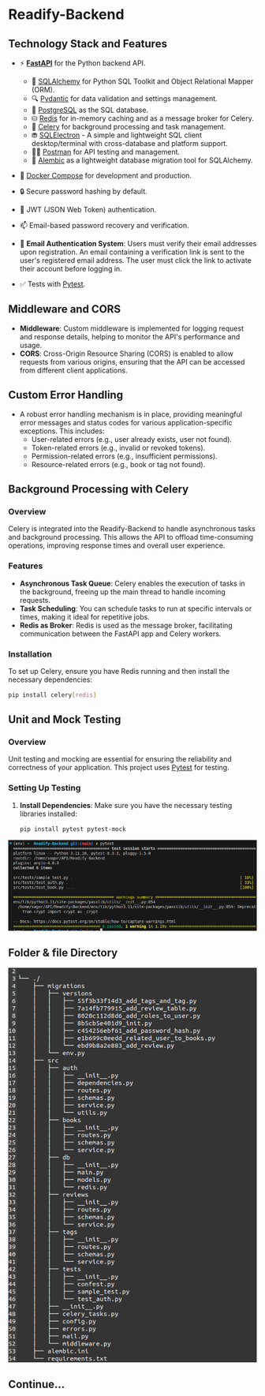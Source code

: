 # Readify-Backend

## Technology Stack and Features

- ⚡ [**FastAPI**](https://fastapi.tiangolo.com) for the Python backend API.
    - 🧰 [SQLAlchemy](https://www.sqlalchemy.org/) for Python SQL Toolkit and Object Relational Mapper (ORM).
    - 🔍 [Pydantic](https://docs.pydantic.dev) for data validation and settings management.
    - 💾 [PostgreSQL](https://www.postgresql.org) as the SQL database.
    - ⛁ [Redis](https://redis.io/) for in-memory caching and as a message broker for Celery.
    - 🐍 [Celery](https://docs.celeryproject.org/en/stable/) for background processing and task management.
    - ⛃ [SQLElectron](https://sqlectron.github.io) - A simple and lightweight SQL client desktop/terminal with cross-database and platform support.
    - 👮‍♂️ [Postman](https://www.postman.com/) for API testing and management.
    - 🔁 [Alembic](https://alembic.sqlalchemy.org) as a lightweight database migration tool for SQLAlchemy.

- 🐋 [Docker Compose](https://www.docker.com) for development and production.
- 🔒 Secure password hashing by default.
- 🔑 JWT (JSON Web Token) authentication.
- 📫 Email-based password recovery and verification.
- 📧 **Email Authentication System**: Users must verify their email addresses upon registration. An email containing a verification link is sent to the user's registered email address. The user must click the link to activate their account before logging in.
- ✅ Tests with [Pytest](https://pytest.org).

## Middleware and CORS

- **Middleware**: Custom middleware is implemented for logging request and response details, helping to monitor the API's performance and usage.
- **CORS**: Cross-Origin Resource Sharing (CORS) is enabled to allow requests from various origins, ensuring that the API can be accessed from different client applications.

## Custom Error Handling

- A robust error handling mechanism is in place, providing meaningful error messages and status codes for various application-specific exceptions. This includes:
  - User-related errors (e.g., user already exists, user not found).
  - Token-related errors (e.g., invalid or revoked tokens).
  - Permission-related errors (e.g., insufficient permissions).
  - Resource-related errors (e.g., book or tag not found).

## Background Processing with Celery

### Overview
Celery is integrated into the Readify-Backend to handle asynchronous tasks and background processing. This allows the API to offload time-consuming operations, improving response times and overall user experience.

### Features
- **Asynchronous Task Queue**: Celery enables the execution of tasks in the background, freeing up the main thread to handle incoming requests.
- **Task Scheduling**: You can schedule tasks to run at specific intervals or times, making it ideal for repetitive jobs.
- **Redis as Broker**: Redis is used as the message broker, facilitating communication between the FastAPI app and Celery workers.

### Installation
To set up Celery, ensure you have Redis running and then install the necessary dependencies:
```bash
pip install celery[redis]
```

## Unit and Mock Testing

### Overview
Unit testing and mocking are essential for ensuring the reliability and correctness of your application. This project uses [Pytest](https://pytest.org) for testing.

### Setting Up Testing
1. **Install Dependencies**:
   Make sure you have the necessary testing libraries installed:
   ```bash
   pip install pytest pytest-mock
   ```
[![Test image](img/test.png)](https://github.com/Sagor0078/Readify-Backend)

## Folder & file Directory

[![Directory docs](img/direct.png)](https://github.com/Sagor0078/Readify-Backend)


## Continue...